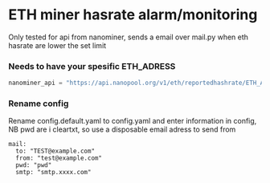 # ETH miner hasrate alarm/monitoring

Only tested for api from nanominer, sends a email over mail.py when eth hasrate are lower the set limit

### Needs to have your spesific ETH_ADRESS

```python
nanominer_api = "https://api.nanopool.org/v1/eth/reportedhashrate/ETH_ADRESS"
```

### Rename config 
Rename config.default.yaml to config.yaml and enter information in config, NB pwd are i cleartxt, so use a disposable email adress to send from 

``` shell
mail:
  to: "TEST@example.com"
  from: "test@example.com"
  pwd: "pwd"
  smtp: "smtp.xxxx.com"
```
